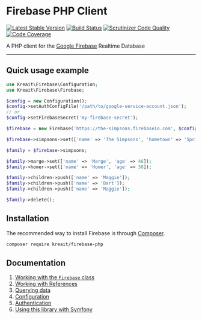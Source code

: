 # Firebase PHP Client

[![Latest Stable Version](https://poser.pugx.org/kreait/firebase-php/version)](https://packagist.org/packages/kreait/firebase-php)
[![Build Status](https://travis-ci.org/kreait/firebase-php.svg?branch=1.x)](https://travis-ci.org/kreait/firebase-php)
[![Scrutinizer Code Quality](https://scrutinizer-ci.com/g/kreait/firebase-php/badges/quality-score.png?b=1.x)](https://scrutinizer-ci.com/g/kreait/firebase-php/?branch=1.x)
[![Code Coverage](https://scrutinizer-ci.com/g/kreait/firebase-php/badges/coverage.png?b=1.x)](https://scrutinizer-ci.com/g/kreait/firebase-php/?branch=1.x)

A PHP client for the [Google Firebase](https://firebase.google.com) Realtime Database

---

## Quick usage example

```php
use Kreait\Firebase\Configuration;
use Kreait\Firebase\Firebase;

$config = new Configuration();
$config->setAuthConfigFile('/path/to/google-service-account.json');
// or
$config->setFirebaseSecret('my-firebase-secret');

$firebase = new Firebase('https://the-simpsons.firebaseio.com', $config);

$firebase->simpsons->set(['name' => 'The Simpsons', 'hometown' => 'Springfield']);

$family = $firebase->simpsons;

$family->marge->set(['name' => 'Marge', 'age' => 46]);
$family->homer->set(['name' => 'Homer', 'age' => 38]);

$family->children->push(['name' => 'Maggie']);
$family->children->push(['name' => 'Bart']);
$family->children->push(['name' => 'Maggie']);

$family->delete();
```

## Installation

The recommended way to install Firebase is through [Composer](http://getcomposer.org).

```bash
composer require kreait/firebase-php
```

## Documentation

1. [Working with the `Firebase` class](doc/firebase.md)
1. [Working with References](doc/reference.md)
1. [Querying data](doc/queries.md)
1. [Configuration](doc/configuration.md)
1. [Authentication](doc/authentication.md)
1. [Using this library with Symfony](doc/symfony.md)
